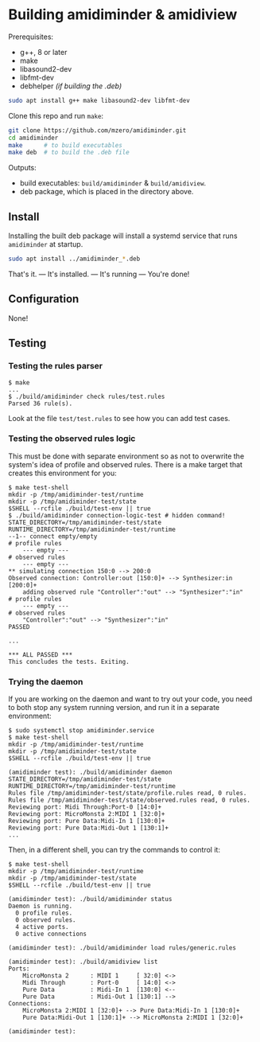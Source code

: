# Building amidiminder & amidiview

Prerequisites:
  * g++, 8 or later
  * make
  * libasound2-dev
  * libfmt-dev
  * debhelper *(if building the .deb)*

  ```sh
  sudo apt install g++ make libasound2-dev libfmt-dev
  ```

Clone this repo and run `make`:

  ```sh
  git clone https://github.com/mzero/amidiminder.git
  cd amidiminder
  make      # to build executables
  make deb  # to build the .deb file
  ```

Outputs:

 - build executables: `build/amidiminder` & `build/amidiview`.
 - deb package, which is placed in the directory above.


## Install

Installing the built deb package will install a systemd service that runs
`amidiminder` at startup.

  ```sh
  sudo apt install ../amidiminder_*.deb
  ```

That's it. — It's installed. — It's running — You're done!

## Configuration

None!

## Testing

### Testing the rules parser

  ```console
  $ make
  ...
  $ ./build/amidiminder check rules/test.rules
  Parsed 36 rule(s).
  ```

Look at the file `test/test.rules` to see how you can add test cases.

### Testing the observed rules logic

This must be done with separate environment so as not to overwrite the system's
idea of profile and observed rules.  There is a make target that creates this
environment for you:

  ```console
  $ make test-shell
  mkdir -p /tmp/amidiminder-test/runtime
  mkdir -p /tmp/amidiminder-test/state
  $SHELL --rcfile ./build/test-env || true
  $ ./build/amidiminder connection-logic-test # hidden command!
  STATE_DIRECTORY=/tmp/amidiminder-test/state
  RUNTIME_DIRECTORY=/tmp/amidiminder-test/runtime
  --1-- connect empty/empty
  # profile rules
      --- empty ---
  # observed rules
      --- empty ---
  ** simulating connection 150:0 --> 200:0
  Observed connection: Controller:out [150:0]+ --> Synthesizer:in [200:0]+
      adding observed rule "Controller":"out" --> "Synthesizer":"in"
  # profile rules
      --- empty ---
  # observed rules
      "Controller":"out" --> "Synthesizer":"in"
  PASSED

  ...

  *** ALL PASSED ***
  This concludes the tests. Exiting.
  ```

### Trying the daemon

If you are working on the daemon and want to try out your code, you need to
both stop any system running version, and run it in a separate environment:

  ```console
  $ sudo systemctl stop amidiminder.service
  $ make test-shell
  mkdir -p /tmp/amidiminder-test/runtime
  mkdir -p /tmp/amidiminder-test/state
  $SHELL --rcfile ./build/test-env || true

  (amidiminder test): ./build/amidiminder daemon
  STATE_DIRECTORY=/tmp/amidiminder-test/state
  RUNTIME_DIRECTORY=/tmp/amidiminder-test/runtime
  Rules file /tmp/amidiminder-test/state/profile.rules read, 0 rules.
  Rules file /tmp/amidiminder-test/state/observed.rules read, 0 rules.
  Reviewing port: Midi Through:Port-0 [14:0]+
  Reviewing port: MicroMonsta 2:MIDI 1 [32:0]+
  Reviewing port: Pure Data:Midi-In 1 [130:0]+
  Reviewing port: Pure Data:Midi-Out 1 [130:1]+
  ...
  ```

Then, in a different shell, you can try the commands to control it:

  ```console
  $ make test-shell
  mkdir -p /tmp/amidiminder-test/runtime
  mkdir -p /tmp/amidiminder-test/state
  $SHELL --rcfile ./build/test-env || true

  (amidiminder test): ./build/amidiminder status
  Daemon is running.
    0 profile rules.
    0 observed rules.
    4 active ports.
    0 active connections

  (amidiminder test): ./build/amidiminder load rules/generic.rules

  (amidiminder test): ./build/amidiview list
  Ports:
      MicroMonsta 2      : MIDI 1     [ 32:0] <->
      Midi Through       : Port-0     [ 14:0] <->
      Pure Data          : Midi-In 1  [130:0] <--
      Pure Data          : Midi-Out 1 [130:1] -->
  Connections:
      MicroMonsta 2:MIDI 1 [32:0]+ --> Pure Data:Midi-In 1 [130:0]+
      Pure Data:Midi-Out 1 [130:1]+ --> MicroMonsta 2:MIDI 1 [32:0]+

  (amidiminder test):
  ```